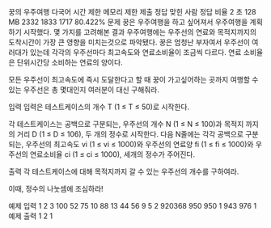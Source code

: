 꿍의 우주여행 다국어
시간 제한	메모리 제한	제출	정답	맞힌 사람	정답 비율
2 초	128 MB	2332	1833	1717	80.422%
문제
꿍은 우주여행을 하고 싶어져서 우주여행을 계획하기 시작했다. 몇 가지를 고려해본 결과 우주여행에는 우주선의 연료와 목적지까지의 도착시간이 가장 큰 영향을 미치는것으로 파악됐다. 꿍은 엄청난 부자여서 우주선이 여러대가 있는데 각각의 우주선마다 최고속도와 연료소비율이 조금씩 다르다. 연료 소비율은 단위시간당 소비하는 연료의 양이다.

모든 우주선이 최고속도에 즉시 도달한다고 할 때 꿍이 가고싶어하는 곳까지 여행할 수 있는 우주선은 총 몇대인지 여러분이 대신 구해줘라.

입력
입력은 테스트케이스의 개수 T (1 ≤ T ≤ 50)로 시작한다.

각 테스트케이스는 공백으로 구분되는, 우주선의 개수 N (1 ≤ N ≤ 100)과 목적지 까지의 거리 D (1 ≤ D ≤ 106), 두 개의 정수로 시작한다. 다음 N줄에는 각각 공백으로 구분되는, 우주선의 최고속도 vi (1 ≤ vi ≤ 1000)와 우주선의 연료양 fi (1 ≤ fi ≤ 1000)와 우주선의 연료소비율 ci (1 ≤ ci ≤ 1000), 세개의 정수가 주어진다.

출력
각 테스트케이스에 대해 목적지까지 갈 수 있는 우주선의 개수를 구하여라.

이때, 정수의 나눗셈에 조심하라!

예제 입력 1 
2
3 100
52 75 10
88 13 44
56 9 5
2 920368
950 950 1
943 976 1
예제 출력 1 
2
1